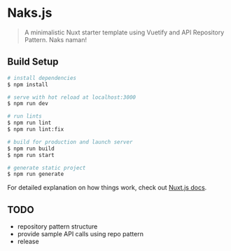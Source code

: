 # Naks.js

> A minimalistic Nuxt starter template using Vuetify and API Repository Pattern. Naks naman!

## Build Setup

```bash
# install dependencies
$ npm install

# serve with hot reload at localhost:3000
$ npm run dev

# run lints
$ npm run lint
$ npm run lint:fix

# build for production and launch server
$ npm run build
$ npm run start

# generate static project
$ npm run generate
```

For detailed explanation on how things work, check out [Nuxt.js docs](https://nuxtjs.org).

## TODO
- repository pattern structure
- provide sample API calls using repo pattern
- release
